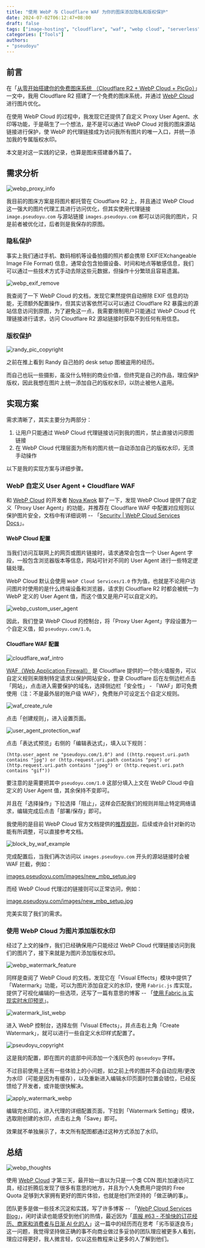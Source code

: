 ```yaml
---
title: "使用 WebP 与 Cloudflare WAF 为你的图床添加隐私和版权保护"
date: 2024-07-02T06:12:47+08:00
draft: false
tags: ["image-hosting", "cloudflare", "waf", "webp cloud", "serverless", "blog"]
categories: ["Tools"]
authors:
- "pseudoyu"
---
```


## 前言

在「[从零开始搭建你的免费图床系统 （Cloudflare R2 + WebP Cloud + PicGo）](https://www.pseudoyu.com/zh/2024/06/30/free_image_hosting_system_using_r2_webp_cloud_and_picgo/)」一文中，我用 Cloudflare R2 搭建了一个免费的图床系统，并通过 [WebP Cloud](https://webp.se/) 进行图片优化。

在使用 WebP Cloud 的过程中，我发现它还提供了自定义 Proxy User Agent、水印等功能，于是萌生了一个想法，是不是可以通过 WebP Cloud 对我的图床源站链接进行保护，使 WebP 的代理链接成为访问我所有图片的唯一入口，并统一添加我的专属版权水印。

本文是对这一实践的记录，也算是图床搭建番外篇了。

## 需求分析

![webp_proxy_info](https://image.pseudoyu.com/images/webp_proxy_info.png)

我目前的图床方案是将图片都托管在 Cloudflare R2 上，并且通过 WebP Cloud 这一强大的图片代理工具进行访问优化，但其实使用代理链接 `image.pseudoyu.com` 与源站链接 `images.pseudoyu.com` 都可以访问我的图片，只是前者被优化过，后者则是我保存的原图。

### 隐私保护

事实上我们通过手机、数码相机等设备拍摄的照片都会携带 EXIF(EXchangeable Image File Format) 信息，通常会包含拍摄设备、时间和地点等敏感信息，我们可以通过一些技术方式手动去除这些元数据，但操作十分繁琐且容易遗漏。

![webp_exif_remove](https://image.pseudoyu.com/images/webp_exif_remove.png)

我查阅了一下 WebP Cloud 的文档，发现它果然提供自动擦除 EXIF 信息的功能，无须额外配置操作，但其实访客依然可以可以通过 Cloudflare R2 暴露出的源站信息访问到原图，为了避免这一点，我需要限制用户只能通过 WebP Cloud 代理链接进行请求，访问 Cloudflare R2 源站链接时获取不到任何有用信息。

### 版权保护

![randy_pic_copyright](https://image.pseudoyu.com/images/randy_pic_copyright.png)

之前在推上看到 Randy 自己拍的 desk setup 图被盗用的经历。

而自己也玩一些摄影，虽没什么特别的商业价值，但终究是自己的作品，理应保护版权，因此我想在图片上统一添加自己的版权水印，以防止被他人盗用。

## 实现方案

需求清晰了，其实主要分为两部分：

1. 让用户只能通过 WebP Cloud 代理链接访问到我的图片，禁止直接访问原图链接
2. 在 WebP Cloud 代理层面为所有的图片统一自动添加自己的版权水印，无须手动操作

以下是我的实现方案与详细步骤。

### WebP 自定义 User Agent + Cloudflare WAF

和 [WebP Cloud](https://webp.se/) 的开发者 [Nova Kwok](https://x.com/n0vad3v) 聊了一下，发现 WebP Cloud 提供了自定义「Proxy User Agent」的功能，并推荐在 Cloudflare WAF 中配置对应规则以保护图片安全，文档中有详细说明 -- 「[Security | WebP Cloud Services Docs](https://docs.webp.se/webp-cloud/security/#cloudflare)」。

#### WebP Cloud 配置

当我们访问互联网上的网页或图片链接时，请求通常会包含一个 User Agent 字段，一般包含浏览器版本等信息，网站可针对不同的 User Agent 进行一些特定逻辑处理。

WebP Cloud 默认会使用 `WebP Cloud Services/1.0` 作为值，也就是不论用户访问图片时使用的是什么终端设备和浏览器，请求到 Cloudflare R2 时都会被统一为 WebP 定义的 User Agent 值，而这个值又是用户可以自定义的。

![webp_custom_user_agent](https://image.pseudoyu.com/images/webp_custom_user_agent.png)

因此，我们登录 WebP Cloud 的控制台，将「Proxy User Agent」字段设置为一个自定义值，如 `pseudoyu.com/1.0`。

#### Cloudflare WAF 配置

![cloudflare_waf_intro](https://image.pseudoyu.com/images/cloudflare_waf_intro.png)

[WAF（Web Application Firewall）](https://developers.cloudflare.com/waf) 是 Cloudflare 提供的一个防火墙服务，可以自定义规则来限制特定请求以保护网站安全，登录 Cloudflare 后在左侧边栏点击「网站」，点击进入需要保护的域名，选择侧边栏「安全性」 - 「WAF」即可免费使用（注：不是最外层的账户级 WAF），免费账户可设定五个自定义规则。

![waf_create_rule](https://image.pseudoyu.com/images/waf_create_rule.png)

点击「创建规则」，进入设置页面。

![user_agent_protection_waf](https://image.pseudoyu.com/images/user_agent_protection_waf.png)

点击「表达式预览」右侧的「编辑表达式」，填入以下规则：

```plaintext
(http.user_agent ne "pseudoyu.com/1.0") and ((http.request.uri.path contains "jpg") or (http.request.uri.path contains "png") or (http.request.uri.path contains "jpeg") or (http.request.uri.path contains "gif"))
```

要注意的是需要把其中 `pseudoyu.com/1.0` 这部分填入上文在 WebP Cloud 中自定义的 User Agent 值，其余保持不变即可。

并且在「选择操作」下拉选择「阻止」，这样会匹配我们的规则并阻止特定网络请求，编辑完成后点击「部署/保存」即可。

我使用的是目前 WebP Cloud 官方文档提供的[推荐规则](https://docs.webp.se/webp-cloud/security/#cloudflare)，后续或许会针对新的功能有所调整，可以直接参考文档。

![block_by_waf_example](https://image.pseudoyu.com/images/block_by_waf_example.png)

完成配置后，当我们再次访问以 `images.pseudoyu.com` 开头的源站链接时会被 WAF 拦截，例如：

[images.pseudoyu.com/images/new_mbp_setup.jpg](https://images.pseudoyu.com/images/new_mbp_setup.jpg)

而经 WebP Cloud 代理过的链接则可以正常访问，例如：

[image.pseudoyu.com/images/new_mbp_setup.jpg](https://image.pseudoyu.com/images/new_mbp_setup.jpg)

完美实现了我们的需求。

### 使用 WebP Cloud 为图片添加版权水印

经过了上文的操作，我们已经确保用户只能经过 WebP Cloud 代理链接访问到我们的图片了，接下来就是为图片添加版权水印。

![webp_watermark_feature](https://image.pseudoyu.com/images/webp_watermark_feature.png)

同样是查阅了 WebP Cloud 的文档，发现它在「Visual Effects」模块中提供了「Watermark」功能，可以为图片添加自定义的水印，使用 `Fabric.js` 库实现，提供了可视化编辑的一些选项，还写了一篇有意思的博客 -- 「[使用 Fabric.js 实现实时水印预览](https://blog.webp.se/dashboard-fabric-zh/)」。

![watermark_list_webp](https://image.pseudoyu.com/images/watermark_list_webp.png)

进入 WebP 控制台，选择左侧「Visual Effects」，并点击右上角「Create Watermark」，就可以进行一些自定义水印样式配置了。

![pseudoyu_copyright](https://image.pseudoyu.com/images/pseudoyu_copyright.png)

这是我的配置，即在图片的底部中间添加一个浅灰色的 `@pseudoyu` 字样。

不过目前使用上还有一些体验上的小问题，如之前上传的图并不会自动应用/更改为水印（可能是因为有缓存），以及重新进入编辑水印页面时位置会错位，已经反馈给了开发者，或许能很快解决。

![apply_watermark_webp](https://image.pseudoyu.com/images/apply_watermark_webp.png)

编辑完水印后，进入代理的详细配置页面，下拉到「Watermark Setting」模块，选取刚创建的水印，点击右上角「Save」即可。

效果就不单独展示了，本文所有配图都通过这种方式添加了水印。

## 总结

![webp_thoughts](https://image.pseudoyu.com/images/webp_thoughts.png)

使用 [WebP Cloud](https://webp.se/) 才第三天，最开始一直以为只是一个类 CDN 图片加速访问工具，经过折腾后发现了很多有意思的地方，并且为个人免费用户提供的 Free Quota 足够到大家拥有更好的图片体验，也就是他们所坚持的「做正确的事」。

团队更多是做一些技术沉淀和实践，写了许多博客 -- 「[WebP Cloud Services Blog](https://blog.webp.se/)」，闲时读读也能感受到他们的热情，最近因为「[周报 \#63 - 不愉快的订花经历、商家和消费者与日渐 AI 化的人](https://www.pseudoyu.com/zh/2024/07/01/weekly_review_20240701/)」这一篇中的经历而在思考「劣币驱逐良币」这一问题，我觉得坚持做正确的事不向商业做过多妥协的团队理应被更多人看到，理应过得更好，我人微言轻，仅以这些教程来让更多的人了解到他们。
